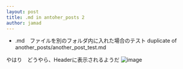 ```yaml
---
layout: post
title: .md in antoher_posts 2
author: jamad
---
```


<link rel="stylesheet" type="text/css" href="/assets/css/theme.css">
 
* .md　ファイルを別のフォルダ内に入れた場合のテスト  duplicate of another_posts/another_post_test.md

やはり　どうやら、Headerに表示されるようだ
![image](https://github.com/jamad/jamad.github.io/assets/949913/1bf3ba5e-589a-4238-8f3f-5ed928ddb11a)
